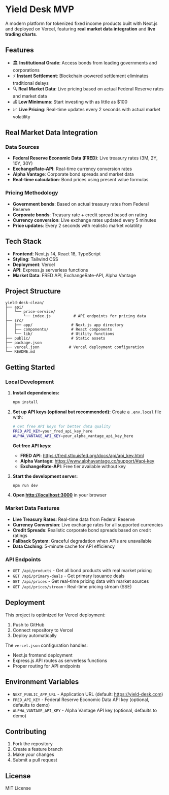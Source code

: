 # Yield Desk MVP

A modern platform for tokenized fixed income products built with Next.js and deployed on Vercel, featuring **real market data integration** and **live trading charts**.

## Features

- 🏛️ **Institutional Grade**: Access bonds from leading governments and corporations
- ⚡ **Instant Settlement**: Blockchain-powered settlement eliminates traditional delays
- 🔍 **Real Market Data**: Live pricing based on actual Federal Reserve rates and market data
- 💰 **Low Minimums**: Start investing with as little as $100
- 📈 **Live Pricing**: Real-time updates every 2 seconds with actual market volatility

## Real Market Data Integration

### Data Sources
- **Federal Reserve Economic Data (FRED)**: Live treasury rates (3M, 2Y, 10Y, 30Y)
- **ExchangeRate-API**: Real-time currency conversion rates
- **Alpha Vantage**: Corporate bond spreads and market data
- **Real-time calculation**: Bond prices using present value formulas

### Pricing Methodology
- **Government bonds**: Based on actual treasury rates from Federal Reserve
- **Corporate bonds**: Treasury rate + credit spread based on rating
- **Currency conversion**: Live exchange rates updated every 5 minutes
- **Price updates**: Every 2 seconds with realistic market volatility

## Tech Stack

- **Frontend**: Next.js 14, React 18, TypeScript
- **Styling**: Tailwind CSS
- **Deployment**: Vercel
- **API**: Express.js serverless functions
- **Market Data**: FRED API, ExchangeRate-API, Alpha Vantage

## Project Structure

```
yield-desk-clean/
├── api/
│   └── price-service/
│       └── index.js          # API endpoints for pricing data
├── src/
│   ├── app/                 # Next.js app directory
│   ├── components/          # React components
│   └── lib/                 # Utility functions
├── public/                  # Static assets
├── package.json
├── vercel.json             # Vercel deployment configuration
└── README.md
```

## Getting Started

### Local Development

1. **Install dependencies:**
   ```bash
   npm install
   ```

2. **Set up API keys (optional but recommended):**
   Create a `.env.local` file with:
   ```bash
   # Get free API keys for better data quality
   FRED_API_KEY=your_fred_api_key_here
   ALPHA_VANTAGE_API_KEY=your_alpha_vantage_api_key_here
   ```
   
   **Get free API keys:**
   - **FRED API**: https://fred.stlouisfed.org/docs/api/api_key.html
   - **Alpha Vantage**: https://www.alphavantage.co/support/#api-key
   - **ExchangeRate-API**: Free tier available without key

3. **Start the development server:**
   ```bash
   npm run dev
   ```

4. **Open [http://localhost:3000](http://localhost:3000)** in your browser

### Market Data Features
- **Live Treasury Rates**: Real-time data from Federal Reserve
- **Currency Conversion**: Live exchange rates for all supported currencies  
- **Credit Spreads**: Realistic corporate bond spreads based on credit ratings
- **Fallback System**: Graceful degradation when APIs are unavailable
- **Data Caching**: 5-minute cache for API efficiency

### API Endpoints

- `GET /api/products` - Get all bond products with real market pricing
- `GET /api/primary-deals` - Get primary issuance deals
- `GET /api/prices` - Get real-time pricing data with market sources
- `GET /api/prices/stream` - Real-time pricing stream (SSE)

## Deployment

This project is optimized for Vercel deployment:

1. Push to GitHub
2. Connect repository to Vercel
3. Deploy automatically

The `vercel.json` configuration handles:
- Next.js frontend deployment
- Express.js API routes as serverless functions
- Proper routing for API endpoints

## Environment Variables

- `NEXT_PUBLIC_APP_URL` - Application URL (default: https://yield-desk.com)
- `FRED_API_KEY` - Federal Reserve Economic Data API key (optional, defaults to demo)
- `ALPHA_VANTAGE_API_KEY` - Alpha Vantage API key (optional, defaults to demo)

## Contributing

1. Fork the repository
2. Create a feature branch
3. Make your changes
4. Submit a pull request

## License

MIT License